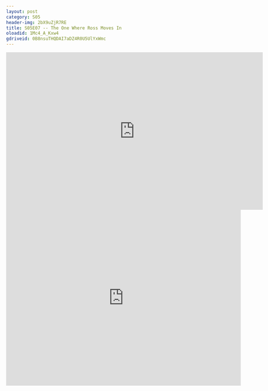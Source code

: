 ```yaml
---
layout: post 
category: S05 
header-img: 2bX9uZjR7RE 
title: S05E07 -- The One Where Ross Moves In 
oloadid: 1Mc4_A_Kxw4 
gdriveid: 0B8nsuTHQDAI7aDZ4R0U5UlYxWmc 
--- 
```

<!--more--> 
<iframe src='https://openload.co/embed/1Mc4_A_Kxw4/' width='700' height='430' frameborder='0' scrolling='no' allowfullscreen='allowfullscreen'></iframe> 
<iframe src='https://drive.google.com/file/d/0B8nsuTHQDAI7aDZ4R0U5UlYxWmc/preview' width='640' height='480' frameborder='0' scrolling='no' allowfullscreen='allowfullscreen'></iframe> 